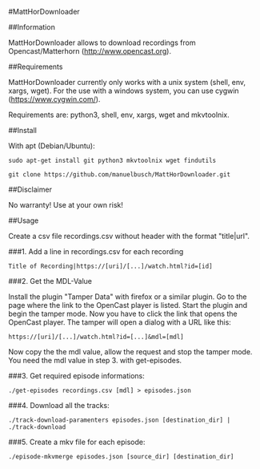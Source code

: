 #MattHorDownloader

##Information

MattHorDownloader allows to download recordings from Opencast/Matterhorn (http://www.opencast.org).

##Requirements

MattHorDownloader currently only works with a unix system (shell, env, xargs, wget). For the use with a windows system, you can use cygwin (https://www.cygwin.com/).

Requirements are: python3, shell, env, xargs, wget and mkvtoolnix.

##Install

With apt (Debian/Ubuntu):

```
sudo apt-get install git python3 mkvtoolnix wget findutils

git clone https://github.com/manuelbusch/MattHorDownloader.git
```
##Disclaimer

No warranty! Use at your own risk!

##Usage

Create a csv file recordings.csv without header with the format "title|url".

###1. Add a line in recordings.csv for each recording
```
Title of Recording|https://[uri]/[...]/watch.html?id=[id]
```
###2. Get the MDL-Value

Install the plugin "Tamper Data" with firefox or a similar plugin. 
Go to the page where the link to the OpenCast player is listed.
Start the plugin and begin the tamper mode. Now you have to click the link 
that opens the OpenCast player. The tamper will open a dialog 
with a URL like this:
```
https://[uri]/[...]/watch.html?id=[...]&mdl=[mdl]
```
Now copy the the mdl value, allow the request and stop the tamper mode. 
You need the mdl value in step 3. with get-episodes.

###3. Get required episode informations:
```
./get-episodes recordings.csv [mdl] > episodes.json
```
###4. Download all the tracks:
```
./track-download-paramenters episodes.json [destination_dir] | ./track-download
```
###5. Create a mkv file for each episode:
```
./episode-mkvmerge episodes.json [source_dir] [destination_dir]
```
